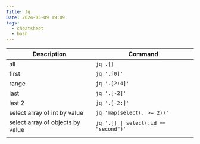 ```yaml
---
Title: Jq
Date: 2024-05-09 19:09
tags:
  - cheatsheet
  - bash
---
```


| Description                      | Command                               |
| -------------------------------- | ------------------------------------- |
| all                              | `jq .[]`                              |
| first                            | `jq '.[0]'`                           |
| range                            | `jq '.[2:4]'`                         |
| last                             | `jq '.[-2]'`                          |
| last 2                           | `jq '.[-2:]'`                         |
| select array of int by value     | `jq 'map(select(. >= 2))'`            |
| select array of objects by value | `jq '.[] \| select(.id == "second")'` |
|                                  |                                       |
